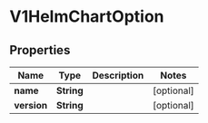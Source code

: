 # V1HelmChartOption

## Properties
Name | Type | Description | Notes
------------ | ------------- | ------------- | -------------
**name** | **String** |  |  [optional]
**version** | **String** |  |  [optional]
